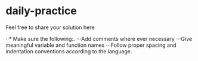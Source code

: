 # daily-practice

Feel free to share your solution here

⋅⋅* Make sure the following:. 
⋅⋅⋅Add comments where ever necessary
⋅⋅⋅Give meaningful variable and function names 
⋅⋅⋅Follow proper spacing and indentation conventions according to the language.
